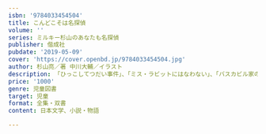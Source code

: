 ```yaml
---
isbn: '9784033454504'
title: こんどこそは名探偵
volume: ''
series: ミルキー杉山のあなたも名探偵
publisher: 偕成社
pubdate: '2019-05-09'
cover: 'https://cover.openbd.jp/9784033454504.jpg'
author: 杉山亮／著 中川大輔／イラスト
description: 「ひっこしてつだい事件」、「ミス・ラビットにはなわない」、「バスカビル家のネコ」の３編。ミルキーの主要登場人物総出演です。
price: '1000'
genre: 児童図書
target: 児童
format: 全集・双書
content: 日本文学、小説・物語

---
```

